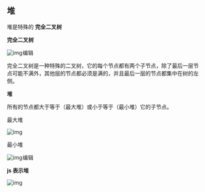 ## 堆

堆是特殊的 **完全二叉树**

**完全二叉树**

![img](https://img-blog.csdnimg.cn/329d7d8e14d545bebbcf495e056ec6eb.png)![点击并拖拽以移动](data:image/gif;base64,R0lGODlhAQABAPABAP///wAAACH5BAEKAAAALAAAAAABAAEAAAICRAEAOw==)编辑

​	完全二叉树是一种特殊的二叉树，它的每个节点都有两个子节点，除了最后一层节点可能不满外，其他层的节点都必须是满的，并且最后一层的节点都集中在树的左侧。

**堆**

所有的节点都大于等于（最大堆）或小于等于（最小堆）它的子节点。

最大堆

![img](https://img-blog.csdnimg.cn/df3aea4f39fc4e8ab052216a81fc03b4.png)![点击并拖拽以移动](data:image/gif;base64,R0lGODlhAQABAPABAP///wAAACH5BAEKAAAALAAAAAABAAEAAAICRAEAOw==)

最小堆

![img](https://img-blog.csdnimg.cn/e756509185a544f28febd18599094cef.png)![点击并拖拽以移动](data:image/gif;base64,R0lGODlhAQABAPABAP///wAAACH5BAEKAAAALAAAAAABAAEAAAICRAEAOw==)编辑

**js 表示堆**

![img](https://img-blog.csdnimg.cn/3acb90163eac4b60be46fd0be71e4f81.png)![点击并拖拽以移动](data:image/gif;base64,R0lGODlhAQABAPABAP///wAAACH5BAEKAAAALAAAAAABAAEAAAICRAEAOw==)



















